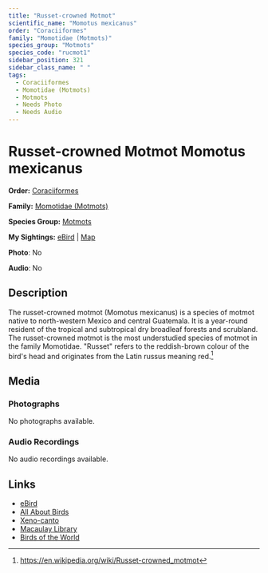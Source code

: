 ```yaml
---
title: "Russet-crowned Motmot"
scientific_name: "Momotus mexicanus"
order: "Coraciiformes"
family: "Momotidae (Motmots)"
species_group: "Motmots"
species_code: "rucmot1"
sidebar_position: 321
sidebar_class_name: " "
tags: 
  - Coraciiformes
  - Momotidae (Motmots)
  - Motmots
  - Needs Photo
  - Needs Audio
---
```


# Russet-crowned Motmot <span className='sci_name'>Momotus mexicanus</span>

**Order:** [Coraciiformes](/tags/coraciiformes)

**Family:** [Momotidae (Motmots)](/tags/momotidae-motmots)

**Species Group:** [Motmots](/tags/motmots)

**My Sightings:** [eBird](https://ebird.org/lifelist?r=world&time=life&spp=rucmot1) | [Map](/map?species_code=rucmot1)

**Photo**: No 

**Audio**: No

## Description
The russet-crowned motmot (Momotus mexicanus) is a species of motmot native to north-western Mexico and central Guatemala.
It is a year-round resident of the tropical and subtropical dry broadleaf forests and scrubland. The russet-crowned motmot is the most understudied species of motmot in the family Momotidae.
"Russet" refers to the reddish-brown colour of the bird's head and originates from the Latin russus meaning red.[^1]

[^1]: https://en.wikipedia.org/wiki/Russet-crowned_motmot

## Media
### Photographs
No photographs available.

### Audio Recordings
No audio recordings available.

## Links
* [eBird](https://ebird.org/species/rucmot1) 
* [All About Birds](https://www.allaboutbirds.org/guide/rucmot1) 
* [Xeno-canto](https://www.xeno-canto.org/species/momotus-mexicanus) 
* [Macaulay Library](https://search.macaulaylibrary.org/catalog?taxonCode=rucmot1&sort=rating_rank_desc)
* [Birds of the World](https://birdsoftheworld.org/bow/species/rucmot1)
